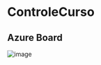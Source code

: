 # ControleCurso

## Azure Board

![image](https://github.com/livnascimento/ControleCurso/assets/51425339/682c2a8d-85e3-410c-afd7-286a57549a3b)
